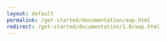 ```yaml
---
layout: default
permalink: /get-started/documentation/aop.html
redirect: /get-started/documentation/1.0/aop.html
---
```

